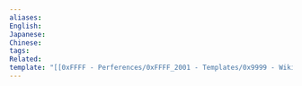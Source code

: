 ```yaml
---
aliases: 
English: 
Japanese: 
Chinese: 
tags: 
Related: 
template: "[[0xFFFF - Perferences/0xFFFF_2001 - Templates/0x9999 - Wiki|0x9999 - Wiki]]"
---
```


